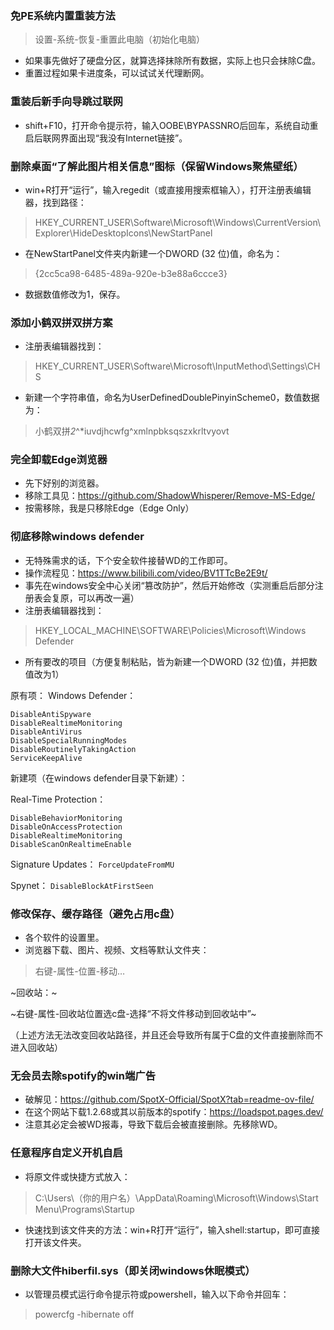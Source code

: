 
### 免PE系统内置重装方法

> 设置-系统-恢复-重置此电脑（初始化电脑）
 
- 如果事先做好了硬盘分区，就算选择抹除所有数据，实际上也只会抹除C盘。
- 重置过程如果卡进度条，可以试试关代理断网。

### 重装后新手向导跳过联网

- shift+F10，打开命令提示符，输入OOBE\BYPASSNRO后回车，系统自动重启后联网界面出现“我没有Internet链接”。

### 删除桌面“了解此图片相关信息”图标（保留Windows聚焦壁纸）

- win+R打开“运行”，输入regedit（或直接用搜索框输入），打开注册表编辑器，找到路径：

> HKEY_CURRENT_USER\Software\Microsoft\Windows\CurrentVersion\Explorer\HideDesktopIcons\NewStartPanel

- 在NewStartPanel文件夹内新建一个DWORD (32 位)值，命名为：

> {2cc5ca98-6485-489a-920e-b3e88a6ccce3}

- 数据数值修改为1，保存。

### 添加小鹤双拼双拼方案

- 注册表编辑器找到：

> HKEY_CURRENT_USER\Software\Microsoft\InputMethod\Settings\CHS

- 新建一个字符串值，命名为UserDefinedDoublePinyinScheme0，数值数据为：

> 小鹤双拼*2*^*iuvdjhcwfg^xmlnpbksqszxkrltvyovt

### 完全卸载Edge浏览器

- 先下好别的浏览器。
- 移除工具见：https://github.com/ShadowWhisperer/Remove-MS-Edge/
- 按需移除，我是只移除Edge（Edge Only）

### 彻底移除windows defender

- 无特殊需求的话，下个安全软件接替WD的工作即可。
- 操作流程见：https://www.bilibili.com/video/BV1TTcBe2E9t/
- 事先在windows安全中心关闭“篡改防护”，然后开始修改（实测重启后部分注册表会复原，可以再改一遍）
- 注册表编辑器找到：

> HKEY_LOCAL_MACHINE\SOFTWARE\Policies\Microsoft\Windows Defender

- 所有要改的项目（方便复制粘贴，皆为新建一个DWORD (32 位)值，并把数值改为1）

原有项：
Windows Defender：
```
DisableAntiSpyware
DisableRealtimeMonitoring
DisableAntiVirus
DisableSpecialRunningModes
DisableRoutinelyTakingAction
ServiceKeepAlive
```

新建项（在windows defender目录下新建）：

Real-Time Protection：
```
DisableBehaviorMonitoring
DisableOnAccessProtection
DisableRealtimeMonitoring
DisableScanOnRealtimeEnable
```

Signature Updates：
`ForceUpdateFromMU`

Spynet：
`DisableBlockAtFirstSeen`

### 修改保存、缓存路径（避免占用c盘）

- 各个软件的设置里。
- 浏览器下载、图片、视频、文档等默认文件夹：

> 右键-属性-位置-移动…

~回收站：~

~右键-属性-回收站位置选c盘-选择“不将文件移动到回收站中”~

（上述方法无法改变回收站路径，并且还会导致所有属于C盘的文件直接删除而不进入回收站）

### 无会员去除spotify的win端广告

- 破解见：https://github.com/SpotX-Official/SpotX?tab=readme-ov-file/
- 在这个网站下载1.2.68或其以前版本的spotify：https://loadspot.pages.dev/
- 注意其必定会被WD报毒，导致下载后会被直接删除。先移除WD。

### 任意程序自定义开机自启

- 将原文件或快捷方式放入：

> C:\Users\（你的用户名）\AppData\Roaming\Microsoft\Windows\Start Menu\Programs\Startup

- 快速找到该文件夹的方法：win+R打开“运行”，输入shell:startup，即可直接打开该文件夹。

### 删除大文件hiberfil.sys（即关闭windows休眠模式）

- 以管理员模式运行命令提示符或powershell，输入以下命令并回车：

> powercfg -hibernate off